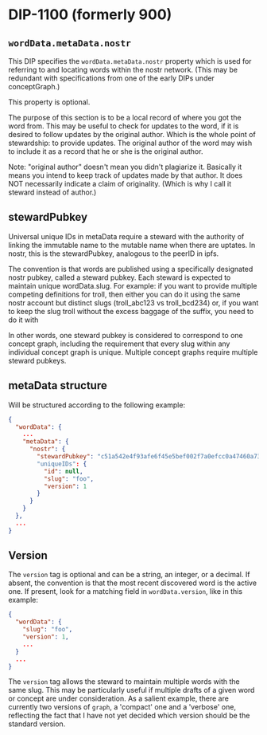 DIP-1100 (formerly 900)
=====
`wordData.metaData.nostr`
-----

This DIP specifies the `wordData.metaData.nostr` property which is used for referring to and locating words within the nostr network. (This may be redundant with specifications from one of the early DIPs under conceptGraph.)

This property is optional.

The purpose of this section is to be a local record of where you got the word from. This may be useful to check for updates to the word, if it is desired to follow updates by the original author. Which is the whole point of stewardship: to provide updates. The original author of the word may wish to include it as a record that he or she is the original author.

Note: "original author" doesn't mean you didn't plagiarize it. Basically it means you intend to keep track of updates made by that author. It does NOT necessarily indicate a claim of originality. (Which is why I call it steward instead of author.)

## stewardPubkey

Universal unique IDs in metaData require a steward with the authority of linking the immutable name to the mutable name when there are uptates. In nostr, this is the stewardPubkey, analogous to the peerID in ipfs.

The convention is that words are published using a specifically designated nostr pubkey, called a steward pubkey. Each steward is expected to maintain unique wordData.slug. For example: if you want to provide multiple competing definitions for troll, then either you can do it using the same nostr account but distinct slugs (troll_abc123 vs troll_bcd234) or, if you want to keep the slug troll without the excess baggage of the suffix, you need to do it with 

In other words, one steward pubkey is considered to correspond to one concept graph, including the requirement that every slug within any individual concept graph is unique. Multiple concept graphs require multiple steward pubkeys.

## metaData structure

Will be structured according to the following example:

```json
{
  "wordData": {
    ...
    "metaData": {
      "nostr": {
        "stewardPubkey": "c51a542e4f93afe6f45e5bef002f7a0efcc0a47460a736654c0bee5402c482fa"
        "uniqueIDs": {
          "id": null,
          "slug": "foo",
          "version": 1
        }
      }
    }
  },
  ...
}
```

## Version

The `version` tag is optional and can be a string, an integer, or a decimal. If absent, the convention is that the most recent discovered word is the active one. If present, look for a matching field in `wordData.version`, like in this example:

```json
{
  "wordData": {
    "slug": "foo",
    "version": 1,
    ...
  }
  ...
}
```

The `version` tag allows the steward to maintain multiple words with the same slug. This may be particularly useful if multiple drafts of a given word or concept are under consideration. As a salient example, there are currently two versions of `graph`, a 'compact' one and a 'verbose' one, reflecting the fact that I have not yet decided which version should be the standard version.
